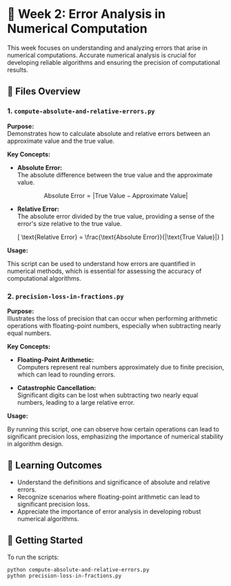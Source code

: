 # 📘 Week 2: Error Analysis in Numerical Computation

This week focuses on understanding and analyzing errors that arise in numerical computations. Accurate numerical analysis is crucial for developing reliable algorithms and ensuring the precision of computational results.

## 📂 Files Overview

### 1. `compute-absolute-and-relative-errors.py`

**Purpose:**  
Demonstrates how to calculate absolute and relative errors between an approximate value and the true value.

**Key Concepts:**

- **Absolute Error:**  
  The absolute difference between the true value and the approximate value.
  
$$
\text{Absolute Error} = | \text{True Value} - \text{Approximate Value} |
$$

- **Relative Error:**  
  The absolute error divided by the true value, providing a sense of the error's size relative to the true value.
  
  \[
  \text{Relative Error} = \frac{\text{Absolute Error}}{|\text{True Value}|}
  \]

**Usage:**

This script can be used to understand how errors are quantified in numerical methods, which is essential for assessing the accuracy of computational algorithms.

### 2. `precision-loss-in-fractions.py`

**Purpose:**  
Illustrates the loss of precision that can occur when performing arithmetic operations with floating-point numbers, especially when subtracting nearly equal numbers.

**Key Concepts:**

- **Floating-Point Arithmetic:**  
  Computers represent real numbers approximately due to finite precision, which can lead to rounding errors.

- **Catastrophic Cancellation:**  
  Significant digits can be lost when subtracting two nearly equal numbers, leading to a large relative error.

**Usage:**

By running this script, one can observe how certain operations can lead to significant precision loss, emphasizing the importance of numerical stability in algorithm design.

## 🧠 Learning Outcomes

- Understand the definitions and significance of absolute and relative errors.
- Recognize scenarios where floating-point arithmetic can lead to significant precision loss.
- Appreciate the importance of error analysis in developing robust numerical algorithms.

## 🚀 Getting Started

To run the scripts:

```bash
python compute-absolute-and-relative-errors.py
python precision-loss-in-fractions.py
